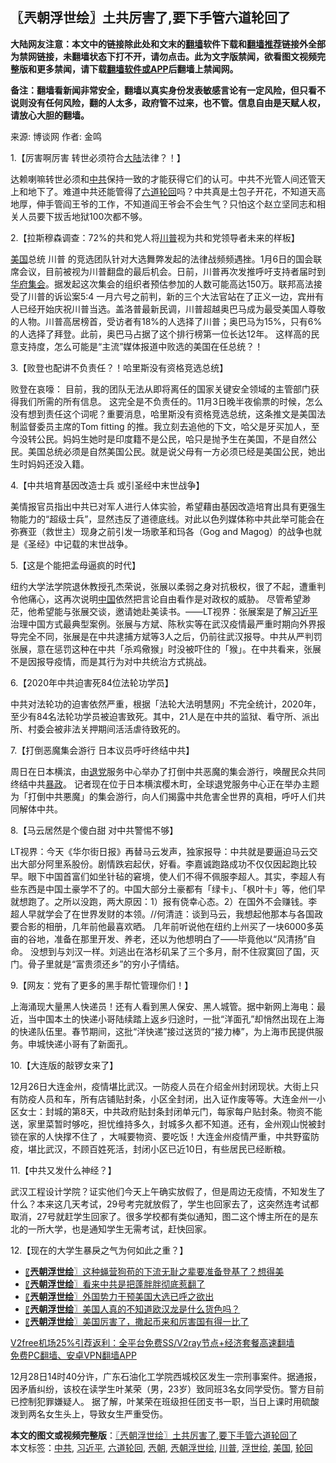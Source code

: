  <h2>〖兲朝浮世绘〗土共厉害了,要下手管六道轮回了</h2> <p class="notice"><b>大陆网友注意：本文中的链接除此处和文末的<a href="https://github.com/bannedbook/fanqiang" >翻墙</a>软件下载和<a href="https://github.com/killgcd/justmysocks/blob/master/README.md">翻墙推荐</a>链接外全部为禁网链接，未翻墙状态下打不开，请勿点击。此为文字版禁闻，欲看图文视频完整版和更多禁闻，请下载<a href="https://github.com/bannedbook/fanqiang">翻墙软件或APP</a>后翻墙上禁闻网。</p><p>备注：翻墙看新闻非常安全，翻墙以真实身份发表敏感言论有一定风险，但只看不说则没有任何风险，翻的人太多，政府管不过来，也不管。信息自由是天赋人权，请放心大胆的翻墙。</b></p>  <div class="entry"> <p>来源:&nbsp;博谈网                            作者:&nbsp;金鸣                           </p> <p>1.【厉害啊厉害 转世必须符合<span class='wp_keywordlink_affiliate'><a href="https://www.bannedbook.org/" title="大陆" target="_blank">大陆</a></span>法律？！】</p> <p></p> <p>达赖喇嘛转世必须和<a href="https://www.bannedbook.org/bnews/tag/%e4%b8%ad%e5%85%b1/" class="st_tag internal_tag" rel="tag" title="标签 中共 下的日志">中共</a>保持一致的才能获得它们的认可。中共不光管人间还管天上和地下了。难道中共还能管得了<a href="https://www.bannedbook.org/bnews/tag/%e5%85%ad%e9%81%93%e8%bd%ae%e5%9b%9e/" class="st_tag internal_tag" rel="tag" title="标签 六道轮回 下的日志">六道轮回</a>吗？中共真是土包子开花，不知道天高地厚，伸手管阎王爷的工作，不知道阎王爷会不会生气？只怕这个赵立坚同志和相关人员要下拔舌地狱100次都不够。</p> <p>2.【拉斯穆森调查：72%的共和党人将<a href="https://www.bannedbook.org/bnews/tag/%e5%b7%9d%e6%99%ae/" class="st_tag internal_tag" rel="tag" title="标签 川普 下的日志">川普</a>视为共和党领导者未来的样板】</p> <p></p> <p><a href="https://www.bannedbook.org/bnews/tag/%e7%be%8e%e5%9b%bd/" class="st_tag internal_tag" rel="tag" title="标签 美国 下的日志">美国</a>总统 川普 的竞选团队针对大选舞弊发起的法律战频频遇挫。1月6日的国会联席会议，目前被视为川普翻盘的最后机会。日前，川普再次发推呼吁支持者届时到 <span class='wp_keywordlink'><a href="https://www.bannedbook.org/forum11/topic1478.html" title="华府盛大集会 见证1亿2千万三退历史时刻" target="_blank">华府集会</a></span>。据发起这次集会的组织者预估参加的人数可能高达150万。联邦高法接受了川普的诉讼案5:4 一月六号之前判，新的三个大法官站在了正义一边，宾卅有人已经开始庆祝川普当选。盖洛普最新民调，川普超越奥巴马成为最受美国人尊敬的人物。川普高居榜首，受访者有18%的人选择了川普；奥巴马为15%，只有6%的人选择了拜登。此前，奥巴马占据了这个排行榜第一位长达12年。 这样高的民意支持度，怎么可能是“主流”媒体报道中败选的美国在任总统？！</p> <p>3.【败登也配讲不负责任？！哈里斯没有资格竞选总统】</p> <p></p>  <p>败登在哀嚎： 目前，我的团队无法从即将离任的国家关键安全领域的主管部门获得我们所需的所有信息。 这完全是不负责任的。11月3日晚半夜偷票的时候，怎么没有想到责任这个词呢？重要消息，哈里斯没有资格竞选总统，这条推文是美国法制监督委员主席的Tom fitting 的推。我立刻去追他的下文，哈父是牙买加人，至今没转公民。妈妈生她时是印度籍不是公民，哈只是抛予生在美国，不是自然公民。美国总统必须是自然美国公民。就是说父母有一方必须已经是美国公民，她出生时妈妈还没入籍。</p> <p>4.【中共培育基因改造士兵 或引圣经中末世战争】</p> <p></p> <p>美情报官员指出中共已对军人进行人体实验，希望藉由基因改造培育出具有更强生物能力的“超级士兵”，显然违反了道德底线。对此以色列媒体称中共此举可能会在弥赛亚（救世主）现身之前引发一场歌革和玛各（Gog and Magog）的战争也就是《圣经》中记载的末世战争。</p> <p>5.【这是个能把孟母逼疯的时代】</p> <p></p> <p>纽约大学法学院退休教授孔杰荣说，张展以柔弱之身对抗极权，很了不起，遭重判令他痛心，这再次说明<span class='wp_keywordlink_affiliate'><a href="https://www.bannedbook.org/" title="中国" target="_blank">中国</a></span>依然把言论自由看作是对政权的威胁。 尽管希望渺茫，他希望能与张展交谈，邀请她赴美读书。——LT视界：张展案是了解<a href="https://www.bannedbook.org/bnews/tag/%e4%b9%a0%e8%bf%91%e5%b9%b3/" class="st_tag internal_tag" rel="tag" title="标签 习近平 下的日志">习近平</a>治理中国方式最典型案例。张展与方斌、陈秋实等在武汉疫情最严重时期向外界报导完全不同，张展是在中共逮捕方斌等3人之后，仍前往武汉报导。中共从严判罚张展，意在惩罚这种在中共「杀鸡儆猴」时没被吓住的「猴」。在中共看来，张展不是因报导疫情，而是其行为对中共统治方式挑战。</p> <p>6.【2020年中共迫害死84位法轮功学员】</p> <p></p>  <p>中共对法轮功的迫害依然严重，根据「法轮大法明慧网」不完全统计，2020年，至少有84名法轮功学员被迫害致死。其中，21人是在中共的监狱、看守所、派出所、村委会被非法关押期间活活虐待致死的。</p> <p>7.【打倒恶魔集会游行 日本议员呼吁终结中共】</p> <p></p> <p>周日在日本横滨，由<span class='wp_keywordlink'><a href="http://tuidang.epochtimes.com/" title="退党" rel="nofollow" target="_blank">退党</a></span>服务中心举办了打倒中共恶魔的集会游行，唤醒民众共同终结中共<span class='wp_keywordlink'><a href="https://www.bannedbook.org/forum11/topic276.html" title="禁片：评中国共产党的暴政" target="_blank">暴政</a></span>。 记者现在位于日本横滨樱木町，全球退党服务中心正在举办主题为「打倒中共悪魔」的集会游行，向人们揭露中共危害全世界的真相，呼吁人们共同解体中共。</p> <p>8.【马云居然是个傻白甜 对中共警惕不够】</p> <p></p> <p>LT视界：今天《华尔街日报》再替马云发声，独家报导：中共就是要逼迫马云交出大部分阿里系股份。剧情跌宕起伏，好看。李嘉诚跑路成功不仅仅因起跑比较早。眼下中国首富们如坐针毡的窘境，使人们不得不佩服李超人。其实，李超人有些东西是中国土豪学不了的。中国大部分土豪都有「绿卡」、「枫叶卡」等，他们早就想跑了。之所以没跑，两大原因：1）报有侥幸心态。2）在国外不会赚钱。李超人早就学会了在世界发财的本领。//何清涟：谈到马云，我想起他那本与各国政要合影的相册，几年前他最喜欢晒。 几年前听说他在纽约上州买了一块6000多英亩的谷地，准备在那里开发、养老，还以为他想明白了——毕竟他以“风清扬”自命。 没想到与刘汉一样。刘逃出在洛杉矶呆了三个多月，耐不住寂寞回了国，灭门。骨子里就是“富贵须还乡”的穷小子情结。</p> <p>9.【网友：党有了更多的黑手帮忙管理你们！】</p> <p></p>  <p>上海涌现大量黑人快递员！还有人看到黑人保安、黑人城管。据中新网上海电：最近，当中国本土的快递小哥陆续踏上返乡归途时，一批“洋面孔”却悄然出现在上海的快递队伍里。春节期间，这批“洋快递”接过送货的“接力棒”，为上海市民提供服务。申城快递小哥有了新面孔。</p> <p>10.【大连版的敲锣女来了】</p> <p></p> <p>12月26日大连金州，疫情堪比武汉。一防疫人员在介绍金州封闭现状。大街上只有防疫人员和车，所有店铺贴封条，小区全封闭，出入证作废等等。大连金州一小区女士：封城的第8天，中共政府贴封条封闭单元门，每家每户贴封条。物资不能送，家里菜暂时够吃，担忧维持多久，封城多久都不知道。还有，金州观山悦被封锁在家的人快撑不住了 ，大喊要物资、要吃饭！大连金州疫情严重，中共野蛮防疫，堪比武汉，不顾百姓死活，封闭小区已近10日，有些居民已经断粮。</p> <p>11.【中共又发什么神经？】</p> <p></p> <p>武汉工程设计学院？证实他们今天上午确实放假了，但是周边无疫情，不知发生了什么？本来这几天考试，29号考完就放假了，学生也回家去了，这突然连考试都取消，27号就赶学生回家了。很多学校都有类似通知，图二这个博主所在的是东北的一所大学，也是通知学生无需考试，赶快回家。</p> <p>12.【现在的大学生暴戾之气为何如此之重？】</p> <p></p>  <ul class='op-related-articles' title='相关阅读'> <li><a href='https://www.bannedbook.org/bnews/ssgc/20201229/1456799.html' target='_blank'>〖<b>兲朝浮世绘</b>〗这种蝇营狗苟的下流无耻之辈要准备登基了？想得美</a></li> <li><a href='https://www.bannedbook.org/bnews/ssgc/20201228/1456127.html' target='_blank'>〖<b>兲朝浮世绘</b>〗看来中共是把蓬胖胖彻底惹翻了</a></li> <li><a href='https://www.bannedbook.org/bnews/ssgc/20201227/1455643.html' target='_blank'>〖<b>兲朝浮世绘</b>〗外国势力干预美国大选已呼之欲出</a></li> <li><a href='https://www.bannedbook.org/bnews/ssgc/20201225/1454481.html' target='_blank'>〖<b>兲朝浮世绘</b>〗美国人真的不知道欧汉龙是什么货色吗？</a></li> <li><a href='https://www.bannedbook.org/bnews/ssgc/20201224/1453819.html' target='_blank'>〖<b>兲朝浮世绘</b>〗美国厉害了，撒起币来和厉害国有得一比了</a></li> </ul> <p class="texttj"> <a href="https://www.bannedbook.org/forum23/topic22702.html" target="_blank">V2free机场25%引荐返利：全平台免费SS/V2ray节点+经济套餐高速翻墙</a><br/> <a href="https://github.com/bannedbook/fanqiang/wiki/%E7%A6%81%E9%97%BB%E7%BD%91%E5%AE%89%E5%8D%93%E7%BF%BB%E5%A2%99%E6%96%B0%E9%97%BBAPP" target="_blank">免费PC翻墙、安卓VPN翻墙APP</a></p><p>12月28日14时40分许，广东石油化工学院西城校区发生一宗刑事案件。据通报，因矛盾纠纷，该校在读学生叶某荣（男，23岁）致同班3名女同学受伤。警方目前已控制犯罪嫌疑人。 据了解，叶某荣在班级担任团支书一职，当日上课时用硫酸泼到两名女生头上，导致女生严重受伤。</p><a name='sharetosocial'></a>       <div><b>本文的图文或视频完整版</b>：<a href='https://www.bannedbook.org/bnews/ssgc/20201230/1457483.html'>〖兲朝浮世绘〗土共厉害了,要下手管六道轮回了</a></div>  </div><!--END ENTRY--> <div class="postfooter"> <div>本文标签：<a href="https://www.bannedbook.org/bnews/tag/%e4%b8%ad%e5%85%b1/" rel="tag">中共</a>, <a href="https://www.bannedbook.org/bnews/tag/%e4%b9%a0%e8%bf%91%e5%b9%b3/" rel="tag">习近平</a>, <a href="https://www.bannedbook.org/bnews/tag/%e5%85%ad%e9%81%93%e8%bd%ae%e5%9b%9e/" rel="tag">六道轮回</a>, <a href="https://www.bannedbook.org/bnews/tag/%e5%85%b2%e6%9c%9d/" rel="tag">兲朝</a>, <a href="https://www.bannedbook.org/bnews/tag/%e5%85%b2%e6%9c%9d%e6%b5%ae%e4%b8%96%e7%bb%98/" rel="tag">兲朝浮世绘</a>, <a href="https://www.bannedbook.org/bnews/tag/%e5%b7%9d%e6%99%ae/" rel="tag">川普</a>, <a href="https://www.bannedbook.org/bnews/tag/%E6%B5%AE%E4%B8%96%E7%BB%98/" rel="tag">浮世绘</a>, <a href="https://www.bannedbook.org/bnews/tag/%e7%be%8e%e5%9b%bd/" rel="tag">美国</a>, <a href="https://www.bannedbook.org/bnews/tag/%e8%bd%ae%e5%9b%9e/" rel="tag">轮回</a></div>  </div><!--END POSTFOOTER--> 